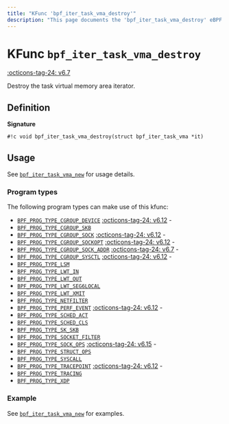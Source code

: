 ```yaml
---
title: "KFunc 'bpf_iter_task_vma_destroy'"
description: "This page documents the 'bpf_iter_task_vma_destroy' eBPF kfunc, including its definition, usage, program types that can use it, and examples."
---
```

# KFunc `bpf_iter_task_vma_destroy`

<!-- [FEATURE_TAG](bpf_iter_task_vma_destroy) -->
[:octicons-tag-24: v6.7](https://github.com/torvalds/linux/commit/4ac4546821584736798aaa9e97da9f6eaf689ea3)
<!-- [/FEATURE_TAG] -->

Destroy the task virtual memory area iterator.

## Definition

**Signature**

<!-- [KFUNC_DEF] -->
`#!c void bpf_iter_task_vma_destroy(struct bpf_iter_task_vma *it)`
<!-- [/KFUNC_DEF] -->

## Usage

See [`bpf_iter_task_vma_new`](bpf_iter_task_vma_new.md#usage) for usage details.

### Program types

The following program types can make use of this kfunc:

<!-- [KFUNC_PROG_REF] -->
- [`BPF_PROG_TYPE_CGROUP_DEVICE`](../program-type/BPF_PROG_TYPE_CGROUP_DEVICE.md) [:octicons-tag-24: v6.12](https://github.com/torvalds/linux/commit/67666479edf1e2b732f4d0ac797885e859a78de4) - 
- [`BPF_PROG_TYPE_CGROUP_SKB`](../program-type/BPF_PROG_TYPE_CGROUP_SKB.md)
- [`BPF_PROG_TYPE_CGROUP_SOCK`](../program-type/BPF_PROG_TYPE_CGROUP_SOCK.md) [:octicons-tag-24: v6.12](https://github.com/torvalds/linux/commit/67666479edf1e2b732f4d0ac797885e859a78de4) - 
- [`BPF_PROG_TYPE_CGROUP_SOCKOPT`](../program-type/BPF_PROG_TYPE_CGROUP_SOCKOPT.md) [:octicons-tag-24: v6.12](https://github.com/torvalds/linux/commit/67666479edf1e2b732f4d0ac797885e859a78de4) - 
- [`BPF_PROG_TYPE_CGROUP_SOCK_ADDR`](../program-type/BPF_PROG_TYPE_CGROUP_SOCK_ADDR.md) [:octicons-tag-24: v6.7](https://github.com/torvalds/linux/commit/53e380d21441909b12b6e0782b77187ae4b971c4) - 
- [`BPF_PROG_TYPE_CGROUP_SYSCTL`](../program-type/BPF_PROG_TYPE_CGROUP_SYSCTL.md) [:octicons-tag-24: v6.12](https://github.com/torvalds/linux/commit/67666479edf1e2b732f4d0ac797885e859a78de4) - 
- [`BPF_PROG_TYPE_LSM`](../program-type/BPF_PROG_TYPE_LSM.md)
- [`BPF_PROG_TYPE_LWT_IN`](../program-type/BPF_PROG_TYPE_LWT_IN.md)
- [`BPF_PROG_TYPE_LWT_OUT`](../program-type/BPF_PROG_TYPE_LWT_OUT.md)
- [`BPF_PROG_TYPE_LWT_SEG6LOCAL`](../program-type/BPF_PROG_TYPE_LWT_SEG6LOCAL.md)
- [`BPF_PROG_TYPE_LWT_XMIT`](../program-type/BPF_PROG_TYPE_LWT_XMIT.md)
- [`BPF_PROG_TYPE_NETFILTER`](../program-type/BPF_PROG_TYPE_NETFILTER.md)
- [`BPF_PROG_TYPE_PERF_EVENT`](../program-type/BPF_PROG_TYPE_PERF_EVENT.md) [:octicons-tag-24: v6.12](https://github.com/torvalds/linux/commit/bc638d8cb5be813d4eeb9f63cce52caaa18f3960) - 
- [`BPF_PROG_TYPE_SCHED_ACT`](../program-type/BPF_PROG_TYPE_SCHED_ACT.md)
- [`BPF_PROG_TYPE_SCHED_CLS`](../program-type/BPF_PROG_TYPE_SCHED_CLS.md)
- [`BPF_PROG_TYPE_SK_SKB`](../program-type/BPF_PROG_TYPE_SK_SKB.md)
- [`BPF_PROG_TYPE_SOCKET_FILTER`](../program-type/BPF_PROG_TYPE_SOCKET_FILTER.md)
- [`BPF_PROG_TYPE_SOCK_OPS`](../program-type/BPF_PROG_TYPE_SOCK_OPS.md) [:octicons-tag-24: v6.15](https://github.com/torvalds/linux/commit/59422464266f8baa091edcb3779f0955a21abf00) - 
- [`BPF_PROG_TYPE_STRUCT_OPS`](../program-type/BPF_PROG_TYPE_STRUCT_OPS.md)
- [`BPF_PROG_TYPE_SYSCALL`](../program-type/BPF_PROG_TYPE_SYSCALL.md)
- [`BPF_PROG_TYPE_TRACEPOINT`](../program-type/BPF_PROG_TYPE_TRACEPOINT.md) [:octicons-tag-24: v6.12](https://github.com/torvalds/linux/commit/bc638d8cb5be813d4eeb9f63cce52caaa18f3960) - 
- [`BPF_PROG_TYPE_TRACING`](../program-type/BPF_PROG_TYPE_TRACING.md)
- [`BPF_PROG_TYPE_XDP`](../program-type/BPF_PROG_TYPE_XDP.md)
<!-- [/KFUNC_PROG_REF] -->

### Example

See [`bpf_iter_task_vma_new`](bpf_iter_task_vma_new.md#example) for examples.
